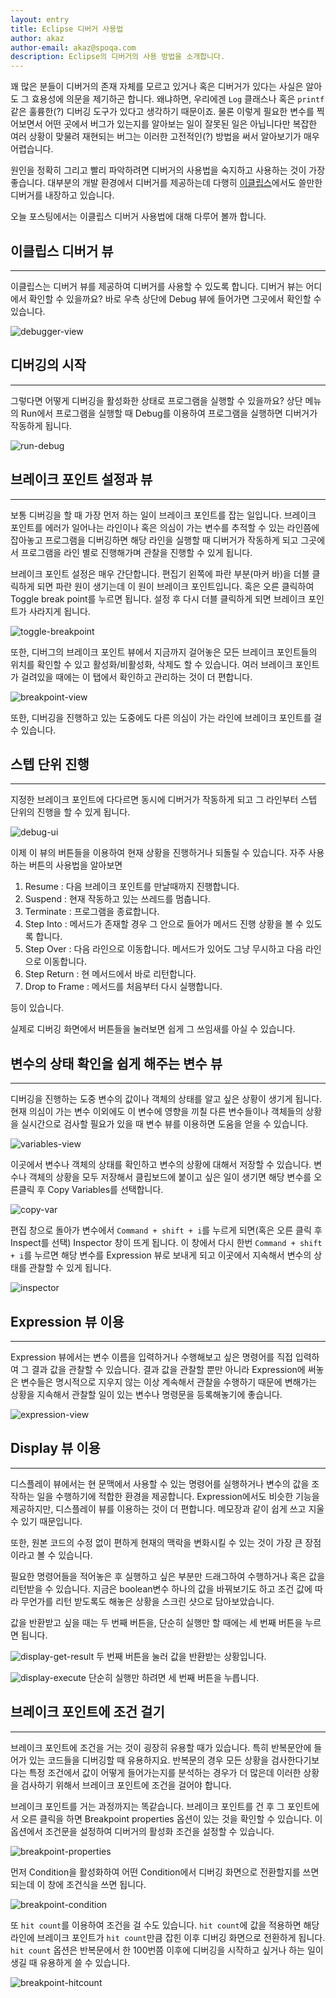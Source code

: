 ```yaml
---
layout: entry
title: Eclipse 디버거 사용법
author: akaz
author-email: akaz@spoqa.com
description: Eclipse의 디버거의 사용 방법을 소개합니다.
---
```


꽤 많은 분들이 디버거의 존재 자체를 모르고 있거나 혹은 디버거가 있다는 사실은 알아도 그 효용성에 의문을 제기하곤 합니다. 왜냐하면, 우리에겐 <code>Log</code> 클래스나 혹은 <code>printf</code>같은 훌륭한(?) 디버깅 도구가 있다고 생각하기 때문이죠. 물론 이렇게 필요한 변수를 찍어보면서 어떤 곳에서 버그가 있는지를 알아보는 일이 잘못된 일은 아닙니다만 복잡한 여러 상황이 맞물려 재현되는 버그는 이러한 고전적인(?) 방법을 써서 알아보기가 매우 어렵습니다.

원인을 정확히 그리고 빨리 파악하려면 디버거의 사용법을 숙지하고 사용하는 것이 가장 좋습니다. 대부분의 개발 환경에서 디버거를 제공하는데 다행히 [이클립스]에서도 쓸만한 디버거를 내장하고 있습니다.

오늘 포스팅에서는 이클립스 디버거 사용법에 대해 다루어 볼까 합니다. 

## 이클립스 디버거 뷰
---
이클립스는 디버거 뷰를 제공하여 디버거를 사용할 수 있도록 합니다. 디버거 뷰는 어디에서 확인할 수 있을까요? 바로 우측 상단에 Debug 뷰에 들어가면 그곳에서 확인할 수 있습니다.

![debugger-view](/images/eclipse-debugger/debugger-view.png)

## 디버깅의 시작
---
그렇다면 어떻게 디버깅을 활성화한 상태로 프로그램을 실행할 수 있을까요? 상단 메뉴의 Run에서 프로그램을 실행할 때 Debug를 이용하여 프로그램을 실행하면 디버거가 작동하게 됩니다.

![run-debug](/images/eclipse-debugger/run-debug.png)

## 브레이크 포인트 설정과 뷰
---
보통 디버깅을 할 때 가장 먼저 하는 일이 브레이크 포인트를 잡는 일입니다. 브레이크 포인트를 에러가 일어나는 라인이나 혹은 의심이 가는 변수를 추적할 수 있는 라인쯤에 잡아놓고 프로그램을 디버깅하면 해당 라인을 실행할 때 디버거가 작동하게 되고 그곳에서 프로그램을 라인 별로 진행해가며 관찰을 진행할 수 있게 됩니다.

브레이크 포인트 설정은 매우 간단합니다. 편집기 왼쪽에 파란 부분(마커 바)을 더블 클릭하게 되면 파란 원이 생기는데 이 원이 브레이크 포인트입니다. 혹은 오른 클릭하여 Toggle break point를 누르면 됩니다. 설정 후 다시 더블 클릭하게 되면 브레이크 포인트가 사라지게 됩니다.

![toggle-breakpoint](/images/eclipse-debugger/toggle-breakpoint.png)

또한, 디버그의 브레이크 포인트 뷰에서 지금까지 걸어놓은 모든 브레이크 포인트들의 위치를 확인할 수 있고 활성화/비활성화, 삭제도 할 수 있습니다. 여러 브레이크 포인트가 걸려있을 때에는 이 탭에서 확인하고 관리하는 것이 더 편합니다.

![breakpoint-view](/images/eclipse-debugger/breakpoint-view.png)

또한, 디버깅을 진행하고 있는 도중에도 다른 의심이 가는 라인에 브레이크 포인트를 걸 수 있습니다.

## 스텝 단위 진행
---
지정한 브레이크 포인트에 다다르면 동시에 디버거가 작동하게 되고 그 라인부터 스텝 단위의 진행을 할 수 있게 됩니다.

![debug-ui](/images/eclipse-debugger/debug-ui.png)

이제 이 뷰의 버튼들을 이용하여 현재 상황을 진행하거나 되돌릴 수 있습니다. 자주 사용하는 버튼의 사용법을 알아보면

1. Resume : 다음 브레이크 포인트를 만날때까지 진행합니다.
2. Suspend : 현재 작동하고 있는 쓰레드를 멈춥니다.
3. Terminate : 프로그램을 종료합니다.
4. Step Into : 메서드가 존재할 경우 그 안으로 들어가 메서드 진행 상황을 볼 수 있도록 합니다.
5. Step Over : 다음 라인으로 이동합니다. 메서드가 있어도 그냥 무시하고 다음 라인으로 이동합니다.
6. Step Return : 현 메서드에서 바로 리턴합니다.
7. Drop to Frame : 메서드를 처음부터 다시 실행합니다.

등이 있습니다. 

실제로 디버깅 화면에서 버튼들을 눌러보면 쉽게 그 쓰임새를 아실 수 있습니다.

## 변수의 상태 확인을 쉽게 해주는 변수 뷰
---
디버깅을 진행하는 도중 변수의 값이나 객체의 상태를 알고 싶은 상황이 생기게 됩니다. 현재 의심이 가는 변수 이외에도 이 변수에 영향을 끼칠 다른 변수들이나 객체들의 상황을 실시간으로 검사할 필요가 있을 때 변수 뷰를 이용하면 도움을 얻을 수 있습니다.

![variables-view](/images/eclipse-debugger/variables-view.png)

이곳에서 변수나 객체의 상태를 확인하고 변수의 상황에 대해서 저장할 수 있습니다. 변수나 객체의 상황을 모두 저장해서 클립보드에 붙이고 싶은 일이 생기면 해당 변수를 오른클릭 후 Copy Variables를 선택합니다.

![copy-var](/images/eclipse-debugger/copy-var.png)

편집 창으로 돌아가 변수에서 <code>Command + shift + i</code>를 누르게 되면(혹은 오른 클릭 후 Inspect를 선택) Inspector 창이 뜨게 됩니다. 이 창에서 다시 한번 <code>Command + shift + i</code>를 누르면 해당 변수를 Expression 뷰로 보내게 되고 이곳에서 지속해서 변수의 상태를 관찰할 수 있게 됩니다.

![inspector](/images/eclipse-debugger/inspector.png)

## Expression 뷰 이용
---
Expression 뷰에서는 변수 이름을 입력하거나 수행해보고 싶은 명령어를 직접 입력하여 그 결과 값을 관찰할 수 있습니다. 결과 값을 관찰할 뿐만 아니라 Expression에 써놓은 변수들은 명시적으로 지우지 않는 이상 계속해서 관찰을 수행하기 때문에 변해가는 상황을 지속해서 관찰할 일이 있는 변수나 명령문을 등록해놓기에 좋습니다.

![expression-view](/images/eclipse-debugger/expression-view.png)

## Display 뷰 이용
---
디스플레이 뷰에서는 현 문맥에서 사용할 수 있는 명령어를 실행하거나 변수의 값을 조작하는 일을 수행하기에 적합한 환경을 제공합니다. Expression에서도 비슷한 기능을 제공하지만, 디스플레이 뷰를 이용하는 것이 더 편합니다. 메모장과 같이 쉽게 쓰고 지울 수 있기 때문입니다.
 
또한, 원본 코드의 수정 없이 편하게 현재의 맥락을 변화시킬 수 있는 것이 가장 큰 장점이라고 볼 수 있습니다.

필요한 명령어들을 적어놓은 후 실행하고 싶은 부분만 드래그하여 수행하거나 혹은 값을 리턴받을 수 있습니다. 지금은 boolean변수 하나의 값을 바꿔보기도 하고 조건 값에 따라 무언가를 리턴 받도록도 해놓은 상황을 스크린 샷으로 담아보았습니다.

값을 반환받고 싶을 때는 두 번째 버튼을, 단순히 실행만 할 때에는 세 번째 버튼을 누르면 됩니다.

![display-get-result](/images/eclipse-debugger/display-get-result.png)
두 번째 버튼을 눌러 값을 반환받는 상황입니다.

![display-execute](/images/eclipse-debugger/display-execute.png)
단순히 실행만 하려면 세 번째 버튼을 누릅니다.

## 브레이크 포인트에 조건 걸기
---
브레이크 포인트에 조건을 거는 것이 굉장히 유용할 때가 있습니다. 특히 반복문안에 들어가 있는 코드들을 디버깅할 때 유용하지요. 반복문의 경우 모든 상황을 검사한다기보다는 특정 조건에서 값이 어떻게 들어가는지를 분석하는 경우가 더 많은데 이러한 상황을 검사하기 위해서 브레이크 포인트에 조건을 걸어야 합니다.

브레이크 포인트를 거는 과정까지는 똑같습니다. 브레이크 포인트를 건 후 그 포인트에서 오른 클릭을 하면 Breakpoint properties 옵션이 있는 것을 확인할 수 있습니다. 이 옵션에서 조건문을 설정하여 디버거의 활성화 조건을 설정할 수 있습니다.

![breakpoint-properties](/images/eclipse-debugger/breakpoint-properties.png)

먼저 Condition을 활성화하여 어떤 Condition에서 디버깅 화면으로 전환할지를 쓰면 되는데 이 창에 조건식을 쓰면 됩니다.

![breakpoint-condition](/images/eclipse-debugger/breakpoint-condition.png)

또 <code>hit count</code>를 이용하여 조건을 걸 수도 있습니다. <code>hit count</code>에 값을 적용하면 해당 라인에 브레이크 포인트가 <code>hit count</code>만큼 잡힌 이후 디버깅 화면으로 전환하게 됩니다. <code>hit count</code> 옵션은 반복문에서 한 100번쯤 이후에 디버깅을 시작하고 싶거나 하는 일이 생길 때 유용하게 쓸 수 있습니다.

![breakpoint-hitcount](/images/eclipse-debugger/breakpoint-hitcount.png)

[Eclipse]: http://www.eclipse.org/
[이클립스]: http://www.eclipse.org/
[MAT]: http://eclipse.org/mat/